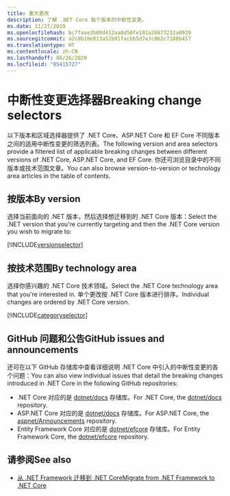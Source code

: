 ```yaml
---
title: 重大更改
description: 了解 .NET Core 每个版本的中断性变更。
ms.date: 11/27/2019
ms.openlocfilehash: bc7faae3b00d412aa8d50fe181a26873232a0939
ms.sourcegitcommit: a2c8b19e813a52b91facbb5d7e3c062c7188b457
ms.translationtype: HT
ms.contentlocale: zh-CN
ms.lasthandoff: 06/26/2020
ms.locfileid: "85415727"
---
```

# <a name="breaking-change-selectors"></a><span data-ttu-id="d7794-103">中断性变更选择器</span><span class="sxs-lookup"><span data-stu-id="d7794-103">Breaking change selectors</span></span>

<span data-ttu-id="d7794-104">以下版本和区域选择器提供了 .NET Core、ASP.NET Core 和 EF Core 不同版本之间的适用中断性变更的筛选列表。</span><span class="sxs-lookup"><span data-stu-id="d7794-104">The following version and area selectors provide a filtered list of applicable breaking changes between different versions of .NET Core, ASP.NET Core, and EF Core.</span></span> <span data-ttu-id="d7794-105">你还可浏览目录中的不同版本或技术范围文章。</span><span class="sxs-lookup"><span data-stu-id="d7794-105">You can also browse version-to-version or technology area articles in the table of contents.</span></span>

## <a name="by-version"></a><span data-ttu-id="d7794-106">按版本</span><span class="sxs-lookup"><span data-stu-id="d7794-106">By version</span></span>

<span data-ttu-id="d7794-107">选择当前面向的 .NET 版本，然后选择想迁移到的 .NET Core 版本：</span><span class="sxs-lookup"><span data-stu-id="d7794-107">Select the .NET version that you're currently targeting and then the .NET Core version you wish to migrate to:</span></span>

[!INCLUDE[versionselector](~/includes/core-changes/versionselector.md)]

## <a name="by-technology-area"></a><span data-ttu-id="d7794-108">按技术范围</span><span class="sxs-lookup"><span data-stu-id="d7794-108">By technology area</span></span>

<span data-ttu-id="d7794-109">选择你感兴趣的 .NET Core 技术领域。</span><span class="sxs-lookup"><span data-stu-id="d7794-109">Select the .NET Core technology area that you're interested in.</span></span> <span data-ttu-id="d7794-110">单个更改按 .NET Core 版本进行排序。</span><span class="sxs-lookup"><span data-stu-id="d7794-110">Individual changes are ordered by .NET Core version.</span></span>

[!INCLUDE[categoryselector](~/includes/core-changes/categoryselector.md)]

## <a name="github-issues-and-announcements"></a><span data-ttu-id="d7794-111">GitHub 问题和公告</span><span class="sxs-lookup"><span data-stu-id="d7794-111">GitHub issues and announcements</span></span>

<span data-ttu-id="d7794-112">还可在以下 GitHub 存储库中查看详细说明 .NET Core 中引入的中断性变更的各个问题：</span><span class="sxs-lookup"><span data-stu-id="d7794-112">You can also view individual issues that detail the breaking changes introduced in .NET Core in the following GitHub repositories:</span></span>

- <span data-ttu-id="d7794-113">.NET Core 对应的是 [dotnet/docs](https://github.com/dotnet/docs/issues?q=is%3Aissue+label%3Abreaking-change) 存储库。</span><span class="sxs-lookup"><span data-stu-id="d7794-113">For .NET Core, the [dotnet/docs](https://github.com/dotnet/docs/issues?q=is%3Aissue+label%3Abreaking-change) repository.</span></span>
- <span data-ttu-id="d7794-114">ASP.NET Core 对应的是 [dotnet/docs](https://github.com/aspnet/Announcements/issues?q=is%3Aissue+is%3Aopen+label%3A%22Breaking+change%22+label%3A3.0.0) 存储库。</span><span class="sxs-lookup"><span data-stu-id="d7794-114">For ASP.NET Core, the [aspnet/Announcements](https://github.com/aspnet/Announcements/issues?q=is%3Aissue+is%3Aopen+label%3A%22Breaking+change%22+label%3A3.0.0) repository.</span></span>
- <span data-ttu-id="d7794-115">Entity Framework Core 对应的是 [dotnet/efcore](https://github.com/dotnet/efcore/issues?q=is%3Aopen+is%3Aissue+label%3Abreaking-change) 存储库。</span><span class="sxs-lookup"><span data-stu-id="d7794-115">For Entity Framework Core, the [dotnet/efcore](https://github.com/dotnet/efcore/issues?q=is%3Aopen+is%3Aissue+label%3Abreaking-change) repository.</span></span>

## <a name="see-also"></a><span data-ttu-id="d7794-116">请参阅</span><span class="sxs-lookup"><span data-stu-id="d7794-116">See also</span></span>

- [<span data-ttu-id="d7794-117">从 .NET Framework 迁移到 .NET Core</span><span class="sxs-lookup"><span data-stu-id="d7794-117">Migrate from .NET Framework to .NET Core</span></span>](../porting/index.md)
